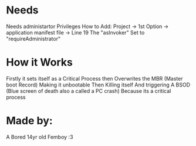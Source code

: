 # Needs
Needs administartor Privileges How to Add:
Project -> 1st Option -> application manifest file -> Line 19 The "asInvoker" Set to "requireAdministrator"

# How it Works
Firstly it sets itself as a Critical Process then Overwrites the MBR (Master boot Record) Making it unbootable Then Killing itself And triggering A BSOD (Blue screen of death also a called a PC crash) Because its a critical process

# Made by:

A Bored 14yr old Femboy :3
